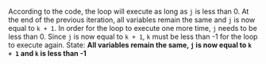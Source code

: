 According to the code, the loop will execute as long as `j` is less than 0. At the end of the previous iteration, all variables remain the same and `j` is now equal to `k + 1`. In order for the loop to execute one more time, `j` needs to be less than 0. Since `j` is now equal to `k + 1`, `k` must be less than -1 for the loop to execute again.
State: **All variables remain the same, `j` is now equal to `k + 1` and `k` is less than -1**